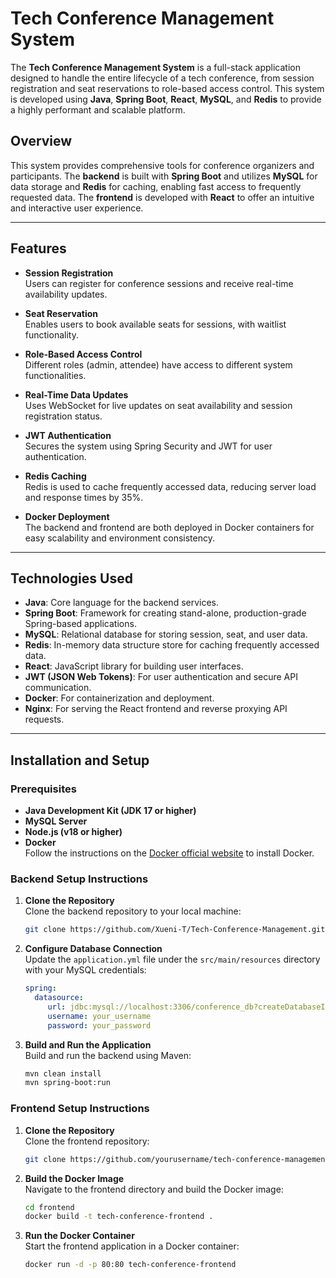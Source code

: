 # Tech Conference Management System

The **Tech Conference Management System** is a full-stack application designed to handle the entire lifecycle of a tech conference, from session registration and seat reservations to role-based access control. This system is developed using **Java**, **Spring Boot**, **React**, **MySQL**, and **Redis** to provide a highly performant and scalable platform.

## Overview

This system provides comprehensive tools for conference organizers and participants. The **backend** is built with **Spring Boot** and utilizes **MySQL** for data storage and **Redis** for caching, enabling fast access to frequently requested data. The **frontend** is developed with **React** to offer an intuitive and interactive user experience.

---

## Features

- **Session Registration**  
    Users can register for conference sessions and receive real-time availability updates.
  
- **Seat Reservation**  
    Enables users to book available seats for sessions, with waitlist functionality.
  
- **Role-Based Access Control**  
    Different roles (admin, attendee) have access to different system functionalities.

- **Real-Time Data Updates**  
    Uses WebSocket for live updates on seat availability and session registration status.

- **JWT Authentication**  
    Secures the system using Spring Security and JWT for user authentication.

- **Redis Caching**  
    Redis is used to cache frequently accessed data, reducing server load and response times by 35%.

- **Docker Deployment**  
    The backend and frontend are both deployed in Docker containers for easy scalability and environment consistency.

---

## Technologies Used

- **Java**: Core language for the backend services.
- **Spring Boot**: Framework for creating stand-alone, production-grade Spring-based applications.
- **MySQL**: Relational database for storing session, seat, and user data.
- **Redis**: In-memory data structure store for caching frequently accessed data.
- **React**: JavaScript library for building user interfaces.
- **JWT (JSON Web Tokens)**: For user authentication and secure API communication.
- **Docker**: For containerization and deployment.
- **Nginx**: For serving the React frontend and reverse proxying API requests.

---

## Installation and Setup

### Prerequisites

- **Java Development Kit (JDK 17 or higher)**
- **MySQL Server**
- **Node.js (v18 or higher)**
- **Docker**  
   Follow the instructions on the [Docker official website](https://www.docker.com/get-started) to install Docker.

### Backend Setup Instructions

1. **Clone the Repository**  
    Clone the backend repository to your local machine:
    ```bash
    git clone https://github.com/Xueni-T/Tech-Conference-Management.git
    ```

2. **Configure Database Connection**  
    Update the `application.yml` file under the `src/main/resources` directory with your MySQL credentials:
    ```yaml
    spring:
      datasource:
         url: jdbc:mysql://localhost:3306/conference_db?createDatabaseIfNotExist=true
         username: your_username
         password: your_password
    ```

3. **Build and Run the Application**  
    Build and run the backend using Maven:
    ```bash
    mvn clean install
    mvn spring-boot:run
    ```
### Frontend Setup Instructions

1. **Clone the Repository**  
    Clone the frontend repository:
    ```bash
    git clone https://github.com/yourusername/tech-conference-management-frontend.git
    ```

2. **Build the Docker Image**  
    Navigate to the frontend directory and build the Docker image:
    ```bash
    cd frontend
    docker build -t tech-conference-frontend .
    ```

3. **Run the Docker Container**  
    Start the frontend application in a Docker container:
    ```bash
    docker run -d -p 80:80 tech-conference-frontend
    ```